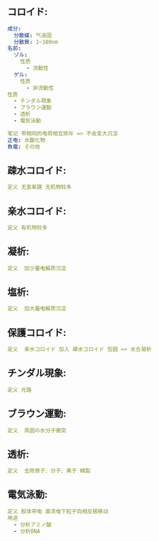 ## コロイド:

```yaml
成分:
  分散媒: 气液固
  分散質: 1~100nm
名前:
  ゾル:
    性质
      - 流動性
  ゲル:
    性质
      - 非流動性
性质
  - チンダル現象
  - ブラウン運動
  - 透析
  - 電気泳動

笔记 带相同的电荷相互排斥 => 不会变大沉淀
正电: 水酸化物
負電: その他

```

## 疎水コロイド:

```yaml
定义 无氢氧键 无机物较多
```

## 亲水コロイド:

```yaml
定义 有机物较多

```

## 凝析:

```yaml
定义  加少量电解质沉淀
```

## 塩析:

```yaml
定义  加大量电解质沉淀

```

## 保護コロイド:

```yaml
定义  亲水コロイド 加入 疎水コロイド 包囲 => 水合凝析

```

## チンダル現象:

```yaml
定义 光路
```

## ブラウン運動:

```yaml
定义  周囲の水分子衝突
```

## 透析:

```yaml
定义  去除原子、分子、离子 精製

```

## 電気泳動:

```yaml
定义 胶体带电 直流电下粒子向相反极移动
用途
  - 分析アミノ酸
  - 分析DNA
```